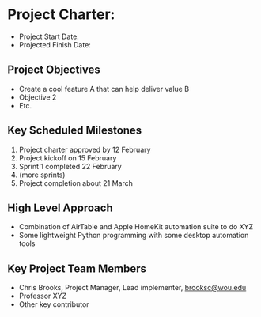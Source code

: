 # Project Charter: <Project name>

* Project Start Date: 
* Projected Finish Date: 

## Project Objectives

* Create a cool feature A that can help deliver value B
* Objective 2
* Etc.

## Key Scheduled Milestones

1. Project charter approved by 12 February
2. Project kickoff on 15 February
3. Sprint 1 completed 22 February
4. (more sprints)
5. Project completion about 21 March

## High Level Approach

* Combination of AirTable and Apple HomeKit automation suite to do XYZ
* Some lightweight Python programming with some desktop automation tools

## Key Project Team Members

* Chris Brooks, Project Manager, Lead implementer, brooksc@wou.edu
* Professor XYZ
* Other key contributor
